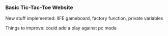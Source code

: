 ### Basic Tic-Tac-Toe Website

New stuff implemented: IIFE gameboard, factory function, private variables

Things to improve: could add a play against pc mode
